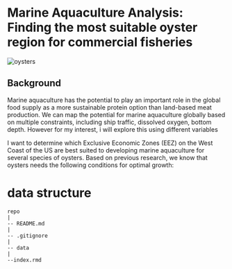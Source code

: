 # Marine Aquaculture Analysis: Finding the most suitable oyster region for commercial fisheries
![oysters](https://www.fisheries.noaa.gov/s3/2022-09/750x500%20AKR%20Kodiak%20Oysters.png)

## Background
Marine aquaculture has the potential to play an important role in the global food supply as a more sustainable protein option than land-based meat production. We can map the potential for marine aquaculture globally based on multiple constraints, including ship traffic, dissolved oxygen, bottom depth. However for my interest, i will explore this using different variables

I want to determine which Exclusive Economic Zones (EEZ) on the West Coast of the US are best suited to developing marine aquaculture for several species of oysters. Based on previous research, we know that oysters needs the following conditions for optimal growth:

# data structure
```
repo
|
-- README.md
|
-- .gitignore
|
-- data
|
--index.rmd
```
